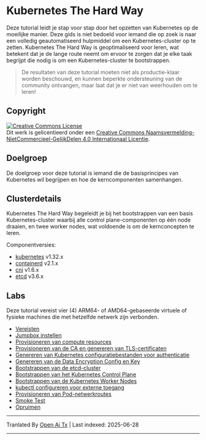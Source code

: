 # Kubernetes The Hard Way

Deze tutorial leidt je stap voor stap door het opzetten van Kubernetes op de moeilijke manier. Deze gids is niet bedoeld voor iemand die op zoek is naar een volledig geautomatiseerd hulpmiddel om een Kubernetes-cluster op te zetten. Kubernetes The Hard Way is geoptimaliseerd voor leren, wat betekent dat je de lange route neemt om ervoor te zorgen dat je elke taak begrijpt die nodig is om een Kubernetes-cluster te bootstrappen.

> De resultaten van deze tutorial moeten niet als productie-klaar worden beschouwd, en kunnen beperkte ondersteuning van de community ontvangen, maar laat dat je er niet van weerhouden om te leren!

## Copyright

<a rel="license" href="http://creativecommons.org/licenses/by-nc-sa/4.0/"><img alt="Creative Commons License" style="border-width:0" src="https://i.creativecommons.org/l/by-nc-sa/4.0/88x31.png" /></a><br />Dit werk is gelicentieerd onder een <a rel="license" href="http://creativecommons.org/licenses/by-nc-sa/4.0/">Creative Commons Naamsvermelding-NietCommercieel-GelijkDelen 4.0 Internationaal Licentie</a>.

## Doelgroep

De doelgroep voor deze tutorial is iemand die de basisprincipes van Kubernetes wil begrijpen en hoe de kerncomponenten samenhangen.

## Clusterdetails

Kubernetes The Hard Way begeleidt je bij het bootstrappen van een basis Kubernetes-cluster waarbij alle control plane-componenten op één node draaien, en twee worker nodes, wat voldoende is om de kernconcepten te leren.

Componentversies:

* [kubernetes](https://github.com/kubernetes/kubernetes) v1.32.x
* [containerd](https://github.com/containerd/containerd) v2.1.x
* [cni](https://github.com/containernetworking/cni) v1.6.x
* [etcd](https://github.com/etcd-io/etcd) v3.6.x

## Labs

Deze tutorial vereist vier (4) ARM64- of AMD64-gebaseerde virtuele of fysieke machines die met hetzelfde netwerk zijn verbonden.

* [Vereisten](https://raw.githubusercontent.com/kelseyhightower/kubernetes-the-hard-way/master/docs/01-prerequisites.md)
* [Jumpbox instellen](https://raw.githubusercontent.com/kelseyhightower/kubernetes-the-hard-way/master/docs/02-jumpbox.md)
* [Provisioneren van compute resources](https://raw.githubusercontent.com/kelseyhightower/kubernetes-the-hard-way/master/docs/03-compute-resources.md)
* [Provisioneren van de CA en genereren van TLS-certificaten](https://raw.githubusercontent.com/kelseyhightower/kubernetes-the-hard-way/master/docs/04-certificate-authority.md)
* [Genereren van Kubernetes configuratiebestanden voor authenticatie](https://raw.githubusercontent.com/kelseyhightower/kubernetes-the-hard-way/master/docs/05-kubernetes-configuration-files.md)
* [Genereren van de Data Encryption Config en Key](https://raw.githubusercontent.com/kelseyhightower/kubernetes-the-hard-way/master/docs/06-data-encryption-keys.md)
* [Bootstrappen van de etcd-cluster](https://raw.githubusercontent.com/kelseyhightower/kubernetes-the-hard-way/master/docs/07-bootstrapping-etcd.md)
* [Bootstrappen van het Kubernetes Control Plane](https://raw.githubusercontent.com/kelseyhightower/kubernetes-the-hard-way/master/docs/08-bootstrapping-kubernetes-controllers.md)
* [Bootstrappen van de Kubernetes Worker Nodes](https://raw.githubusercontent.com/kelseyhightower/kubernetes-the-hard-way/master/docs/09-bootstrapping-kubernetes-workers.md)
* [kubectl configureren voor externe toegang](https://raw.githubusercontent.com/kelseyhightower/kubernetes-the-hard-way/master/docs/10-configuring-kubectl.md)
* [Provisioneren van Pod-netwerkroutes](https://raw.githubusercontent.com/kelseyhightower/kubernetes-the-hard-way/master/docs/11-pod-network-routes.md)
* [Smoke Test](https://raw.githubusercontent.com/kelseyhightower/kubernetes-the-hard-way/master/docs/12-smoke-test.md)
* [Opruimen](https://raw.githubusercontent.com/kelseyhightower/kubernetes-the-hard-way/master/docs/13-cleanup.md)

---

Tranlated By [Open Ai Tx](https://github.com/OpenAiTx/OpenAiTx) | Last indexed: 2025-06-28

---